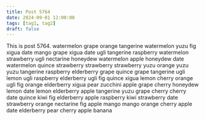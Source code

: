 ```yaml
---
title: Post 5764
date: 2024-09-01 12:00:00
tags: [tag1, tag2]
draft: false
---
```

This is post 5764.
watermelon
grape
orange
tangerine
watermelon
yuzu
fig
xigua
date
mango
grape
xigua
date
ugli
tangerine
raspberry
watermelon
strawberry
ugli
nectarine
honeydew
watermelon
apple
honeydew
date
watermelon
quince
strawberry
strawberry
strawberry
yuzu
orange
yuzu
yuzu
tangerine
raspberry
elderberry
grape
quince
grape
tangerine
ugli
lemon
ugli
raspberry
elderberry
ugli
fig
quince
xigua
lemon
cherry
orange
ugli
fig
orange
elderberry
xigua
pear
zucchini
apple
grape
cherry
honeydew
lemon
date
lemon
elderberry
apple
tangerine
yuzu
grape
cherry
cherry
date
quince
kiwi
fig
elderberry
apple
raspberry
kiwi
strawberry
date
strawberry
orange
nectarine
fig
apple
mango
mango
orange
cherry
apple
date
elderberry
pear
cherry
apple
banana
